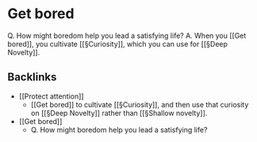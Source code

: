 # Get bored
Q. How might boredom help you lead a satisfying life?
A. When you [[Get bored]], you cultivate [[§Curiosity]], which you can use for [[§Deep Novelty]].

## Backlinks
* [[Protect attention]]
	* [[Get bored]] to cultivate [[§Curiosity]], and then use that curiosity on [[§Deep Novelty]] rather than [[§Shallow novelty]]. 
* [[Get bored]]
	* Q. How might boredom help you lead a satisfying life?

<!-- {BearID:33F0B2A5-9C2D-46FA-B458-852FAFFFA3BF-43384-000000DAC6F9DBEC} -->
